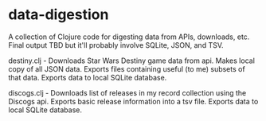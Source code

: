 # data-digestion

A collection of Clojure code for digesting data from APIs, downloads, etc. Final output TBD but it'll probably involve SQLite, JSON, and TSV.


destiny.clj - Downloads Star Wars Destiny game data from api. 
              Makes local copy of all JSON data.
              Exports files containing useful (to me) subsets of that data. 
              Exports data to local SQLite database.
              
discogs.clj - Downloads list of releases in my record collection using the Discogs api.
              Exports basic release information into a tsv file.
              Exports data to local SQLite database.